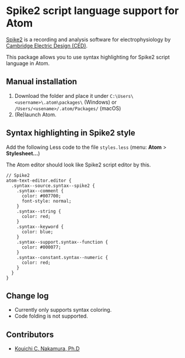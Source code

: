 # Spike2 script language support for Atom

[Spike2](http://ced.co.uk/products/spkovin) is a recording and analysis software for electrophysiology by [Cambridge Electric Design (CED)](http://ced.co.uk/).

This package allows you to use syntax highlighting for Spike2 script language in Atom.



## Manual installation

1. Download the folder and place it under `C:\Users\<username>\.atom\packages\` (Windows) or `/Users/<usename>/.atom/Packages/` (macOS)
2. (Re)launch Atom.



## Syntax highlighting in Spike2 style

Add the following Less code to the file `styles.less` (menu: **Atom** > **Stylesheet…**)

The Atom editor should look like Spike2 script editor by this.

```less
// Spike2
atom-text-editor.editor {
  .syntax--source.syntax--spike2 {
    .syntax--comment {
      color: #007700;
      font-style: normal;
    }
    .syntax--string {
      color: red;
    }
    .syntax--keyword {
      color: blue;
    }
    .syntax--support.syntax--function {
      color: #000077;
    }
    .syntax--constant.syntax--numeric {
      color: red;
    }
  }
}
```



## Change log

+ Currently only supports syntax coloring.
+ Code folding is not supported.



## Contributors

+ [Kouichi C. Nakamura, Ph.D](https://github.com/kouichi-c-nakamura)